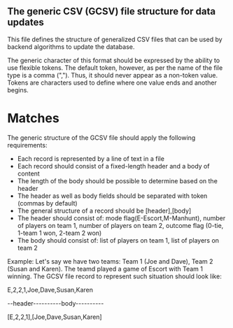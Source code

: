 ## The generic CSV (GCSV) file structure for data updates

This file defines the structure of generalized CSV files that can be used by backend algorithms to update the database.

The generic character of this format should be expressed by the ability to use flexible tokens. The default token, however, as per the name of the file type is a comma (","). Thus, it should never appear as a non-token value. Tokens are characters used to define where one value ends and another begins.

# Matches

The generic structure of the GCSV file should apply the following requirements:
* Each record is represented by a line of text in a file
* Each record should consist of a fixed-length header and a body of content
* The length of the body should be possible to determine based on the header
* The header as well as body fields should be separated with token (commas by default)
* The general structure of a record should be [header],[body]
* The header should consist of: mode flag(E-Escort,M-Manhunt), number of players on team 1, number of players on team 2, outcome flag (0-tie, 1-team 1 won, 2-team 2 won)
* The body should consist of: list of players on team 1, list of players on team 2

Example:
Let's say we have two teams: Team 1 (Joe and Dave), Team 2 (Susan and Karen). The teamd played a game of Escort with Team 1 winning. The GCSV file record to represent such situation should look like:

E,2,2,1,Joe,Dave,Susan,Karen

--header----------body----------

[E,2,2,1],[Joe,Dave,Susan,Karen]

